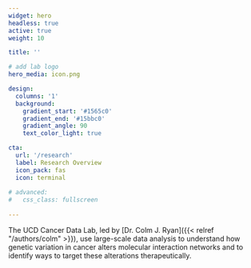 ```yaml
---
widget: hero 
headless: true 
active: true
weight: 10

title: ''

# add lab logo
hero_media: icon.png

design:
  columns: '1'
  background:
    gradient_start: '#1565c0'
    gradient_end: '#15bbc0'
    gradient_angle: 90
    text_color_light: true

cta:
  url: '/research'
  label: Research Overview
  icon_pack: fas
  icon: terminal
  
# advanced:
#   css_class: fullscreen
  
---
```


The UCD Cancer Data Lab, led by [Dr. Colm J. Ryan]({{< relref "/authors/colm" >}}), use large-scale data analysis to understand how genetic variation in cancer alters molecular interaction networks and to identify ways to target these alterations therapeutically.  

<br>



